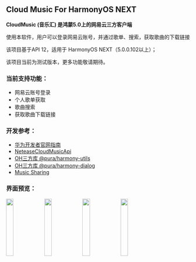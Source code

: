 ## Cloud Music For HarmonyOS NEXT

**CloudMusic (音乐汇) 是鸿蒙5.0上的网易云三方客户端**

使用本软件，用户可以登录网易云账号，并通过歌单、搜索，获取歌曲的下载链接

该项目基于API 12，适用于 HarmonyOS NEXT（5.0.0.102以上）；

该项目当前为测试版本，更多功能敬请期待。



### 当前支持功能：

- 网易云账号登录
- 个人歌单获取
- 歌曲搜索
- 获取歌曲下载链接



### 开发参考：

- [华为开发者官网指南](https://developer.huawei.com/consumer/cn/doc/harmonyos-guides-V5/application-dev-guide-V5?catalogVersion=V5)
- [NeteaseCloudMusicApi](https://gitlab.com/Binaryify/neteasecloudmusicapi)
- [OH三方库 @pura/harmony-utils](https://ohpm.openharmony.cn/#/cn/detail/@pura%2Fharmony-utils)
- [OH三方库 @pura/harmony-dialog](https://ohpm.openharmony.cn/#/cn/detail/@pura%2Fharmony-dialog)
- [Music Sharing](https://github.com/Okysu/harmony-next-music-sharing)




### 界面预览：

<img src="./images/1.jpg" width="20%" />
<img src="./images/2.jpg" width="20%" />
<img src="./images/3.jpg" width="20%" />
<img src="./images/4.jpg" width="20%" />

